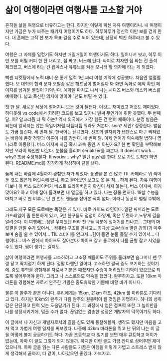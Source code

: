 # 삶이 여행이라면 여행사를 고소할 거야

흔히들 삶을 여행으로 비유하고는 한다. 하지만 이렇게 빡센 자유 여행이라니. 내 여행이지만 가끔은 누가 짜주는 패키지 여행이기도 하다. 하루하루가 정신적 이만 보를 걷게 한다. 내 폰에는 고작 천 보가 목표 걸음 수로 되어 있는데, 상당히 벅찬 하루라고 볼 수 있다.

여행은 그 자체를 일컫기도 하지만 매일매일이 여행이기도 하다. 일어나서 씻고, 하루 이만 보를 버틸 커피 한 잔 내리고, 짐 싸고, 버스에 탄다. 싸피로 치자면 짐 싸는 건 출석 체크겠고, 버스에 타는 건 웹엑스나 유튜브를 켜둔 모니터 앞 의자에 타는 게 되겠다.

빡센 티켓팅에서 노력 대비 운 좋게 덜컥 1년 짜리 여행 예약에 성공했다. 처음엔 얼떨떨했다. 모 대학의 합격 문자 오발송 같은 해프닝이 벌어질까 봐 화면 녹화로 예약 확인 페이지를 남겨둔 뻘짓이 기억난다. 예약을 마치고 나서 나는 시디즈 버스와 데스커 버스를 예매했다. 넓고 푹신한 의자에 앉아야 1년도 버틸 수 있다.

첫 한 달. 새로운 세상에 떨어지니 모든 것이 들뜬다. 이것도 재미있고 저것도 재미있다. 하다못해 vs code에서 화려한 코드를 보고 있자니 벌써 무언가에 취한 듯했다. 두 번째 달. 어? 알고리즘 너 뭐 하는? 역시 외국에서 가장 힘든 건 언어 체득이다. 분명 발음은 되는데 읽히지는 않는 독일어처럼 더듬더듬 뭐라도 쳐본다. sein? 세인?  정정한다. 발음도 가끔 틀린다. 세 번째 달. 한국어는 선녀였다. 선조의 발자취가 탭댄스로 마구 찍혀있는 바람에 온갖 정렬과 이론이 나를 감싼다. 네 번째 달. 이제 언어가 익숙해질 법하니 옆 나라로 이동했다. 버스 아저씨 지금 혹시 과속 중인 거 아닌가요? 한 번 확인을 부탁해보지만 오라이 싸인만 나온다. 눈물을 흘리며 serializer를 짜본다. It doesn't work... why? 조금 수정해본다. It works... why? 일단 push를 한다. 모로 가도 도착만 하면 된다. README.md를 침착하게 작성하며 끝을 낸다.

늦게 내는 바람에 4월까지 경험한 자가 되었다. 풍경을 본 건 많고 TIL 카메라로 뭐 찍어둔 것도 많은데 머릿속에 있니, 하고 물어보면 보고도 못 본 척... 하게 된다. 자유 여행이다보니 이 버스 드라이버가 베스트 드라이버인지 확신이 서지 않는다. 버스 아저씨, 이거 맞아요? 하고 어깨 잡아 돌려보면 내 얼굴을 하고 있다. 나는 장롱 면허다. 19살 수능을 마치고 바로 딴 이후로 단 한 번도 핸들을 잡아본 적이 없다. 이러니 동공이 떨릴 수밖에.

그래도 지구 모든 도로에는 똑같은 게 있다. 바로 가이드 라인이다. 일단 싸피라는 도로 가드레일이 좀 튼튼하게 있고, 5반 친구들도 점점이 하얗게, 혹은 뚜렷하고 노랗게 길을 알려준다. 이 여행에는 정말 무지했던 터라 친구들 덕분에 정처기를 만나고... 그대의 머릿결을 만질 수가 있어서... 컴퓨터 구조를 만나고... 최규상 교수님(in 열린 강좌)과 마주보며 숨을 쉴 수 있어서... TIL 스터디를 안고서...힘이 들면 눈물 흘릴 수가 있어서... 다행이다... 버스 안에서 마이크도 잡아본다. 마이크 잡고 통로에서 나름 균형 잡고 서있을 수도 있다. 짬이 생기는 걸지도. 

삶이 여행이라면 여행사를 고소하려고 고소장 빼들어도 주위를 둘러보면 슬그머니 펜 뚜껑 닫고 딱지접기 하게 된다. 정말 다행인 일이다. 고소하면 결국 중도 포기하는 것이기에. 중도 휴학을 경험해본 자로서 기분은 째졌지만 수습이 어려웠던 기억이 있으므로 되도록 넣어두어야 한다. 그리고 나 스스로와도 약속을 했었다. 완주하자고. 또한 10km 마라톤을 경험해본 자로서 완주한 기쁨은 중도휴학한 기쁨에 비할 바가 아니다.

물론 이 완주가 끝은 아니다. 우리에게는 15km, 21km 하프, 42km 풀 마라톤도 기다리고 있다. 하지만 10km의 완주가 다음 완주의 원동력이 될 것임은 자명하다. 하나의 성취감은 단단하고 탄력 있는 도움닫기가 된다. 그 과정에서 얻은 점프력 또한 그 높이만큼 나를 성장시키기에, 멈출 수가 없다. 끊임없는 겸손한 성장은 개발자의 덕목이기도 하다.

이 글에서 나 자신과 개발자로서의 길을 심도 있게 통찰해볼까, 생각도 했지만 마음을 고쳐 먹고 가볍게 여행 일지를 써보았다. 나중에 42km 마라톤을 뛰고 난 뒤의 나는 이 글을 어떻게 볼지 궁금하기도 하다. 가끔 초등학교 때 일기를 보면 매우 큐트하고 어이가 없는데, 아마 이 글도 그렇게 되지 않을까. 하지만 이런 글도 가끔 잔디로 심어주면 재미있으니까. 아마 글을 읽는 다른 사람들도 가끔은 여행을 이렇게 가볍고 스트레스 받지 않게 생각해서 끝까지, 다 같이, 나아갔으면 좋겠다. 가보자고.
